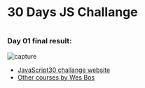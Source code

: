 <h1>30 Days JS Challange<h1>
<h3>Day 01 final result:</h3>
    
![capture](https://user-images.githubusercontent.com/31028022/61488457-f322e780-a9b0-11e9-9aab-d1f4ceb98b00.png)

- [JavaScript30 challange website](https://javascript30.com/)
- [Other courses by Wes Bos](https://wesbos.com/courses/)

